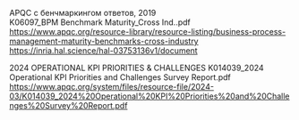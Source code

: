APQC с бенчмаркингом ответов, 2019  
K06097_BPM Benchmark Maturity_Cross Ind..pdf  
https://www.apqc.org/resource-library/resource-listing/business-process-management-maturity-benchmarks-cross-industry  
https://inria.hal.science/hal-03753136v1/document  

2024 OPERATIONAL KPI PRIORITIES & CHALLENGES
K014039_2024 Operational KPI Priorities and Challenges Survey Report.pdf
https://www.apqc.org/system/files/resource-file/2024-03/K014039_2024%20Operational%20KPI%20Priorities%20and%20Challenges%20Survey%20Report.pdf
